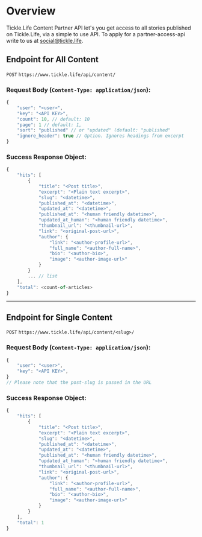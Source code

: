 # Overview
Tickle.Life Content Partner API let's you get access to all stories published on Tickle.Life, via a simple to use API. To apply for a partner-access-api write to us at social@tickle.life.

## Endpoint for All Content
`POST` `https://www.tickle.life/api/content/`


### Request Body (`Content-Type: application/json`):
```js
{
	"user": "<user>",
	"key": "<API KEY>",
	"count": 10, // default: 10
	"page": 1 // default: 1,
	"sort": "published" // or "updated" (default: "published"
	"ignore_header": true // Option. Ignores headings from excerpt
}
```

### Success Response Object:
```js
{
    "hits": [
        {
            "title": "<Post title>",
            "excerpt": "<Plain text excerpt>",
            "slug": "<datetime>",
            "published_at": "<datetime>",
            "updated_at": "<datetime>",
            "published_at": "<human friendly datetime>",
            "updated_at_human": "<human friendly datetime>",
            "thumbnail_url": "<thumbnail-url>",
            "link": "<original-post-url>",
            "author": {
                "link": "<author-profile-url>",
                "full_name": "<author-full-name>",
                "bio": "<author-bio>",
                "image": "<author-image-url>"
            }
        }
        ... // list
    ],
    "total": <count-of-articles>
}
```


---


## Endpoint for Single Content
`POST` `https://www.tickle.life/api/content/<slug>/`


### Request Body (`Content-Type: application/json`):
```js
{
	"user": "<user>",
	"key": "<API KEY>",
}
// Please note that the post-slug is passed in the URL
```

### Success Response Object:
```js
{
    "hits": [
        {
            "title": "<Post title>",
            "excerpt": "<Plain text excerpt>",
            "slug": "<datetime>",
            "published_at": "<datetime>",
            "updated_at": "<datetime>",
            "published_at": "<human friendly datetime>",
            "updated_at_human": "<human friendly datetime>",
            "thumbnail_url": "<thumbnail-url>",
            "link": "<original-post-url>",
            "author": {
                "link": "<author-profile-url>",
                "full_name": "<author-full-name>",
                "bio": "<author-bio>",
                "image": "<author-image-url>"
            }
        }
    ],
    "total": 1
}
```
